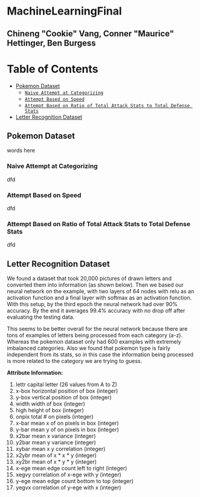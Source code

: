 # MachineLearningFinal
## Chineng "Cookie" Vang, Conner "Maurice" Hettinger, Ben Burgess

# Table of Contents
- [Pokemon Dataset](#pokemon-dataset)
    - [`Naive Attempt at Categorizing`](#naive-attempt)  
    - [`Attempt Based on Speed`](#speed-attempt)
    - [`Attempt Based on Ratio of Total Attack Stats to Total Defense Stats`](#ratio-attempt)
- [Letter Recognition Dataset](#letter-recognition-dataset)

## Pokemon Dataset

words here

### Naive Attempt at Categorizing

dfd

### Attempt Based on Speed

dfd

### Attempt Based on Ratio of Total Attack Stats to Total Defense Stats

dfd

## Letter Recognition Dataset

We found a dataset that took 20,000 pictures of drawn letters and converted them into information (as shown below). Then we based our neural network on the example, with two layers of 64 nodes with relu as an activation function and a final layer with softmax as an activation function. With this setup, by the third epoch the neural network had over 90% accuracy. By the end it averages 99.4% accuracy with no drop off after evaluating the testing data. 

This seems to be better overall for the neural network because there are tons of examples of letters being processed from each category (a-z). Whereas the pokemon dataset only had 600 examples with extremely imbalanced categories. Also we found that pokemon type is fairly independent from its stats, so in this case the information being processed is more related to the category we are trying to guess. 

**Attribute Information:**
1. lettr capital letter (26 values from A to Z)
2. x-box horizontal position of box (integer)
3. y-box vertical position of box (integer)
4. width width of box (integer)
5. high height of box (integer)
6. onpix total # on pixels (integer)
7. x-bar mean x of on pixels in box (integer)
8. y-bar mean y of on pixels in box (integer)
9. x2bar mean x variance (integer)
10. y2bar mean y variance (integer)
11. xybar mean x y correlation (integer)
12. x2ybr mean of x * x * y (integer)
13. xy2br mean of x * y * y (integer)
14. x-ege mean edge count left to right (integer)
15. xegvy correlation of x-ege with y (integer)
16. y-ege mean edge count bottom to top (integer)
17. yegvx correlation of y-ege with x (integer)

